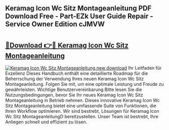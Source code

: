 ## Keramag Icon Wc Sitz Montageanleitung PDF Download Free - Part-EZk User Guide Repair - Service Owner Edition cJMVW

# <h2><a href="http://df7290.blite.top/?on=Keramag+Icon+Wc+Sitz+Montageanleitung">🔗Download 👉🔴 Keramag Icon Wc Sitz Montageanleitung</a></h2>

[![Keramag Icon Wc Sitz Montageanleitung new download](https://i.imgur.com/lujVjoI.png)](http://df7290.blite.top/?on=Keramag+Icon+Wc+Sitz+Montageanleitung)
Ihr Leitfaden für Exzellenz Dieses Handbuch enthält eine detaillierte Roadmap für die Beherrschung der Verwendung Ihres neuen Keramag Icon Wc Sitz Montageanleitung. Folgen Sie mit, um eine optimale Leistung und Freude zu gewährleisten. Wichtige Benutzervereinbarung Bitte lesen Sie die Nutzungsbedingungen, bevor Sie Ihr neues Keramag Icon Wc Sitz Montageanleitung in Betrieb nehmen. Dieses innovative Keramag Icon Wc Sitz Montageanleitung bietet eine umfassende Suite von Funktionen, die Ihren Workflow optimieren. Wir sind bestrebt, Lösungen für Keramag Icon Wc Sitz MontageanleitungD bereitzustellen. Unser Team ist bestrebt, Ihre Anliegen schnell und effizient zu lösen.
